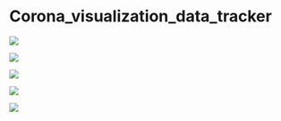 # Corona_visualization_data_tracker

![](https://pbs.twimg.com/media/FbQeokDWAAEWxfP?format=jpg&name=large)

![](https://pbs.twimg.com/media/Fb8qpi9XoAEljfu?format=jpg&name=large )

![](https://pbs.twimg.com/media/Fb8qr1XXEAAVzTm?format=jpg&name=large )

![](https://pbs.twimg.com/media/Fb8qt4AWAAEX6LB?format=jpg&name=large )

![](https://pbs.twimg.com/media/Fb8qvzKXgAIVj7V?format=jpg&name=large )

![]( )













